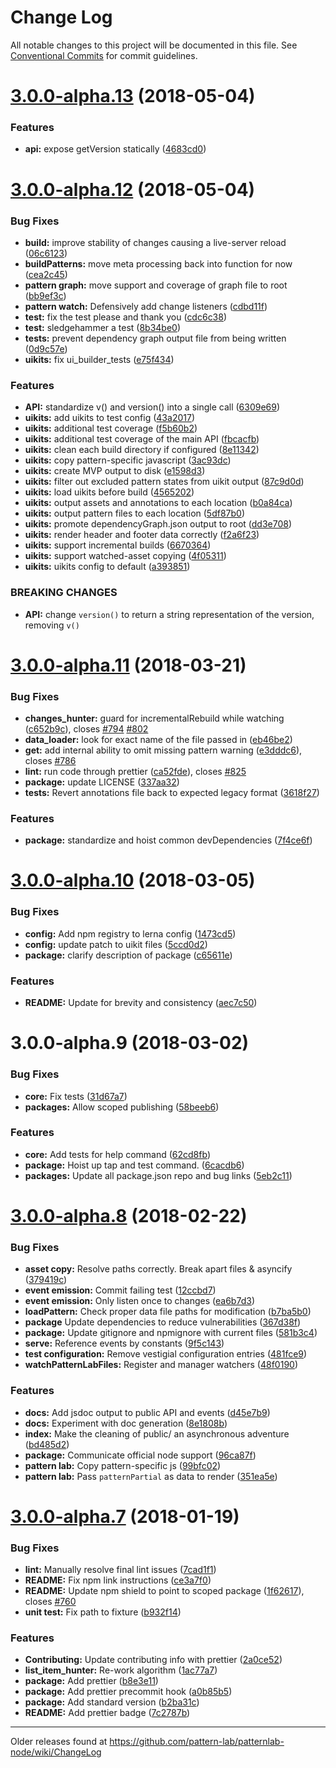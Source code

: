 # Change Log

All notable changes to this project will be documented in this file.
See [Conventional Commits](https://conventionalcommits.org) for commit guidelines.

<a name="3.0.0-alpha.13"></a>

# [3.0.0-alpha.13](https://github.com/pattern-lab/patternlab-node/tree/master/packages/core/compare/@pattern-lab/core@3.0.0-alpha.12...@pattern-lab/core@3.0.0-alpha.13) (2018-05-04)

### Features

* **api:** expose getVersion statically ([4683cd0](https://github.com/pattern-lab/patternlab-node/tree/master/packages/core/commit/4683cd0))

<a name="3.0.0-alpha.12"></a>

# [3.0.0-alpha.12](https://github.com/pattern-lab/patternlab-node/tree/master/packages/core/compare/@pattern-lab/core@3.0.0-alpha.11...@pattern-lab/core@3.0.0-alpha.12) (2018-05-04)

### Bug Fixes

* **build:** improve stability of changes causing a live-server reload ([06c6123](https://github.com/pattern-lab/patternlab-node/tree/master/packages/core/commit/06c6123))
* **buildPatterns:** move meta processing back into function for now ([cea2c45](https://github.com/pattern-lab/patternlab-node/tree/master/packages/core/commit/cea2c45))
* **pattern graph:** move support and coverage of graph file to root ([bb9ef3c](https://github.com/pattern-lab/patternlab-node/tree/master/packages/core/commit/bb9ef3c))
* **pattern watch:** Defensively add change listeners ([cdbd11f](https://github.com/pattern-lab/patternlab-node/tree/master/packages/core/commit/cdbd11f))
* **test:** fix the test please and thank you ([cdc6c38](https://github.com/pattern-lab/patternlab-node/tree/master/packages/core/commit/cdc6c38))
* **test:** sledgehammer a test ([8b34be0](https://github.com/pattern-lab/patternlab-node/tree/master/packages/core/commit/8b34be0))
* **tests:** prevent dependency graph output file from being written ([0d9c57e](https://github.com/pattern-lab/patternlab-node/tree/master/packages/core/commit/0d9c57e))
* **uikits:** fix ui_builder_tests ([e75f434](https://github.com/pattern-lab/patternlab-node/tree/master/packages/core/commit/e75f434))

### Features

* **API:** standardize v() and version() into a single call ([6309e69](https://github.com/pattern-lab/patternlab-node/tree/master/packages/core/commit/6309e69))
* **uikits:** add uikits to test config ([43a2017](https://github.com/pattern-lab/patternlab-node/tree/master/packages/core/commit/43a2017))
* **uikits:** additional test coverage ([f5b60b2](https://github.com/pattern-lab/patternlab-node/tree/master/packages/core/commit/f5b60b2))
* **uikits:** additional test coverage of the main API ([fbcacfb](https://github.com/pattern-lab/patternlab-node/tree/master/packages/core/commit/fbcacfb))
* **uikits:** clean each build directory if configured ([8e11342](https://github.com/pattern-lab/patternlab-node/tree/master/packages/core/commit/8e11342))
* **uikits:** copy pattern-specific javascript ([3ac93dc](https://github.com/pattern-lab/patternlab-node/tree/master/packages/core/commit/3ac93dc))
* **uikits:** create MVP output to disk ([e1598d3](https://github.com/pattern-lab/patternlab-node/tree/master/packages/core/commit/e1598d3))
* **uikits:** filter out excluded pattern states from uikit output ([87c9d0d](https://github.com/pattern-lab/patternlab-node/tree/master/packages/core/commit/87c9d0d))
* **uikits:** load uikits before build ([4565202](https://github.com/pattern-lab/patternlab-node/tree/master/packages/core/commit/4565202))
* **uikits:** output assets and annotations to each location ([b0a84ca](https://github.com/pattern-lab/patternlab-node/tree/master/packages/core/commit/b0a84ca))
* **uikits:** output pattern files to each location ([5df87b0](https://github.com/pattern-lab/patternlab-node/tree/master/packages/core/commit/5df87b0))
* **uikits:** promote dependencyGraph.json output to root ([dd3e708](https://github.com/pattern-lab/patternlab-node/tree/master/packages/core/commit/dd3e708))
* **uikits:** render header and footer data correctly ([f2a6f23](https://github.com/pattern-lab/patternlab-node/tree/master/packages/core/commit/f2a6f23))
* **uikits:** support incremental builds ([6670364](https://github.com/pattern-lab/patternlab-node/tree/master/packages/core/commit/6670364))
* **uikits:** support watched-asset copying ([4f05311](https://github.com/pattern-lab/patternlab-node/tree/master/packages/core/commit/4f05311))
* **uikits:** uikits config to default ([a393851](https://github.com/pattern-lab/patternlab-node/tree/master/packages/core/commit/a393851))

### BREAKING CHANGES

* **API:** change `version()` to return a string representation of the version, removing `v()`

<a name="3.0.0-alpha.11"></a>

# [3.0.0-alpha.11](https://github.com/pattern-lab/patternlab-node/tree/master/packages/core/compare/@pattern-lab/core@3.0.0-alpha.10...@pattern-lab/core@3.0.0-alpha.11) (2018-03-21)

### Bug Fixes

* **changes_hunter:** guard for incrementalRebuild while watching ([c652b9c](https://github.com/pattern-lab/patternlab-node/tree/master/packages/core/commit/c652b9c)), closes [#794](https://github.com/pattern-lab/patternlab-node/tree/master/packages/core/issues/794) [#802](https://github.com/pattern-lab/patternlab-node/tree/master/packages/core/issues/802)
* **data_loader:** look for exact name of the file passed in ([eb46be2](https://github.com/pattern-lab/patternlab-node/tree/master/packages/core/commit/eb46be2))
* **get:** add internal ability to omit missing pattern warning ([e3dddc6](https://github.com/pattern-lab/patternlab-node/tree/master/packages/core/commit/e3dddc6)), closes [#786](https://github.com/pattern-lab/patternlab-node/tree/master/packages/core/issues/786)
* **lint:** run code through prettier ([ca52fde](https://github.com/pattern-lab/patternlab-node/tree/master/packages/core/commit/ca52fde)), closes [#825](https://github.com/pattern-lab/patternlab-node/tree/master/packages/core/issues/825)
* **package:** update LICENSE ([337aa32](https://github.com/pattern-lab/patternlab-node/tree/master/packages/core/commit/337aa32))
* **tests:** Revert annotations file back to expected legacy format ([3618f27](https://github.com/pattern-lab/patternlab-node/tree/master/packages/core/commit/3618f27))

### Features

* **package:** standardize and hoist common devDependencies ([7f4ce6f](https://github.com/pattern-lab/patternlab-node/tree/master/packages/core/commit/7f4ce6f))

<a name="3.0.0-alpha.10"></a>

# [3.0.0-alpha.10](https://github.com/pattern-lab/patternlab-node/tree/master/packages/core/compare/@pattern-lab/core@3.0.0-alpha.9...@pattern-lab/core@3.0.0-alpha.10) (2018-03-05)

### Bug Fixes

* **config:** Add npm registry to lerna config ([1473cd5](https://github.com/pattern-lab/patternlab-node/tree/master/packages/core/commit/1473cd5))
* **config:** update patch to uikit files ([5ccd0d2](https://github.com/pattern-lab/patternlab-node/tree/master/packages/core/commit/5ccd0d2))
* **package:** clarify description of package ([c65611e](https://github.com/pattern-lab/patternlab-node/tree/master/packages/core/commit/c65611e))

### Features

* **README:** Update for brevity and consistency ([aec7c50](https://github.com/pattern-lab/patternlab-node/tree/master/packages/core/commit/aec7c50))

<a name="3.0.0-alpha.9"></a>

# 3.0.0-alpha.9 (2018-03-02)

### Bug Fixes

* **core:** Fix tests ([31d67a7](https://github.com/pattern-lab/patternlab-node/tree/master/packages/core/commit/31d67a7))
* **packages:** Allow scoped publishing ([58beeb6](https://github.com/pattern-lab/patternlab-node/tree/master/packages/core/commit/58beeb6))

### Features

* **core:** Add tests for help command ([62cd8fb](https://github.com/pattern-lab/patternlab-node/tree/master/packages/core/commit/62cd8fb))
* **package:** Hoist up tap and test command. ([6cacdb6](https://github.com/pattern-lab/patternlab-node/tree/master/packages/core/commit/6cacdb6))
* **packages:** Update all package.json repo and bug links ([5eb2c11](https://github.com/pattern-lab/patternlab-node/tree/master/packages/core/commit/5eb2c11))

<a name="3.0.0-alpha.8"></a>

# [3.0.0-alpha.8](https://github.com/pattern-lab/patternlab-node/compare/v3.0.0-alpha.7...v3.0.0-alpha.8) (2018-02-22)

### Bug Fixes

* **asset copy:** Resolve paths correctly. Break apart files & asyncify ([379419c](https://github.com/pattern-lab/patternlab-node/commit/379419c))
* **event emission:** Commit failing test ([12ccbd7](https://github.com/pattern-lab/patternlab-node/commit/12ccbd7))
* **event emission:** Only listen once to changes ([ea6b7d3](https://github.com/pattern-lab/patternlab-node/commit/ea6b7d3))
* **loadPattern:** Check proper data file paths for modification ([b7ba5b0](https://github.com/pattern-lab/patternlab-node/commit/b7ba5b0))
* **package** Update dependencies to reduce vulnerabilities ([367d38f](https://github.com/pattern-lab/patternlab-node/commit/367d38f))
* **package:** Update gitignore and npmignore with current files ([581b3c4](https://github.com/pattern-lab/patternlab-node/commit/581b3c4))
* **serve:** Reference events by constants ([9f5c143](https://github.com/pattern-lab/patternlab-node/commit/9f5c143))
* **test configuration:** Remove vestigial configuration entries ([481fce9](https://github.com/pattern-lab/patternlab-node/commit/481fce9))
* **watchPatternLabFiles:** Register and manager watchers ([48f0190](https://github.com/pattern-lab/patternlab-node/commit/48f0190))

### Features

* **docs:** Add jsdoc output to public API and events ([d45e7b9](https://github.com/pattern-lab/patternlab-node/commit/d45e7b9))
* **docs:** Experiment with doc generation ([8e1808b](https://github.com/pattern-lab/patternlab-node/commit/8e1808b))
* **index:** Make the cleaning of public/ an asynchronous adventure ([bd485d2](https://github.com/pattern-lab/patternlab-node/commit/bd485d2))
* **package:** Communicate official node support ([96ca87f](https://github.com/pattern-lab/patternlab-node/commit/96ca87f))
* **pattern lab:** Copy pattern-specific js ([99bfc02](https://github.com/pattern-lab/patternlab-node/commit/99bfc02))
* **pattern lab:** Pass `patternPartial` as data to render ([351ea5e](https://github.com/pattern-lab/patternlab-node/commit/351ea5e))

<a name="3.0.0-alpha.7"></a>

# [3.0.0-alpha.7](https://github.com/pattern-lab/patternlab-node/compare/v3.0.0-alpha.6...v3.0.0-alpha.7) (2018-01-19)

### Bug Fixes

* **lint:** Manually resolve final lint issues ([7cad1f1](https://github.com/pattern-lab/patternlab-node/commit/7cad1f1))
* **README:** Fix npm link instructions ([ce3a7f0](https://github.com/pattern-lab/patternlab-node/commit/ce3a7f0))
* **README:** Update npm shield to point to scoped package ([1f62617](https://github.com/pattern-lab/patternlab-node/commit/1f62617)), closes [#760](https://github.com/pattern-lab/patternlab-node/issues/760)
* **unit test:** Fix path to fixture ([b932f14](https://github.com/pattern-lab/patternlab-node/commit/b932f14))

### Features

* **Contributing:** Update contributing info with prettier ([2a0ce52](https://github.com/pattern-lab/patternlab-node/commit/2a0ce52))
* **list_item_hunter:** Re-work algorithm ([1ac77a7](https://github.com/pattern-lab/patternlab-node/commit/1ac77a7))
* **package:** Add prettier ([b8e3e11](https://github.com/pattern-lab/patternlab-node/commit/b8e3e11))
* **package:** Add prettier precommit hook ([a0b85b5](https://github.com/pattern-lab/patternlab-node/commit/a0b85b5))
* **package:** Add standard version ([b2ba31c](https://github.com/pattern-lab/patternlab-node/commit/b2ba31c))
* **README:** Add prettier badge ([7c2787b](https://github.com/pattern-lab/patternlab-node/commit/7c2787b))

---

Older releases found at https://github.com/pattern-lab/patternlab-node/wiki/ChangeLog
